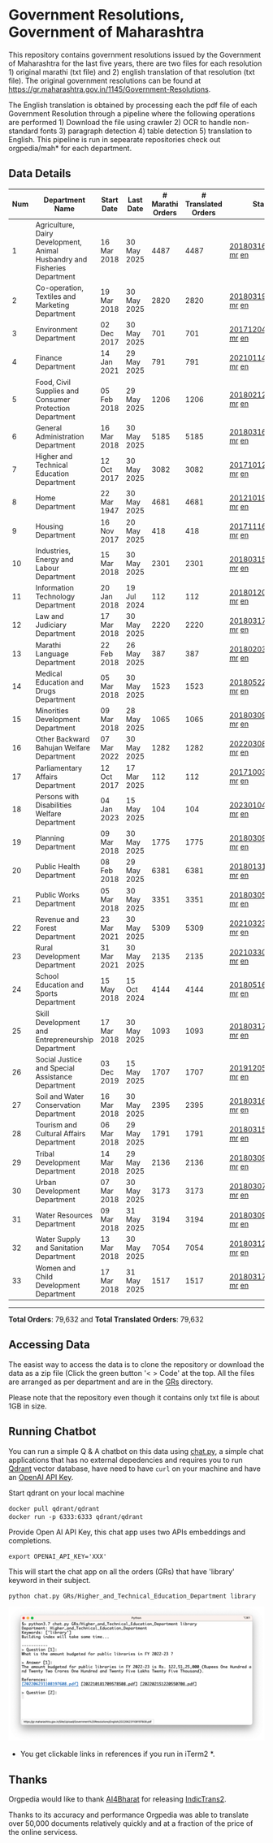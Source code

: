 # Government Resolutions, Government of Maharashtra

This repository contains government resolutions issued by the Government of Maharashtra for the last five years, there are two files for each resolution 1) original marathi (txt file) and 2) english translation of that resolution (txt file). The original government resolutions can be found at https://gr.maharashtra.gov.in/1145/Government-Resolutions.

The English translation is obtained by processing each the pdf file of each Government Resolution through a pipeline where the following operations are performed 1) Download the file using crawler 2) OCR to handle non-standard fonts 3) paragraph detection 4) table  detection 5) translation to English. This pipeline is run in sepearate repositories check out orgpedia/mah* for each department.


## Data Details

| Num | Department Name | Start Date | Last Date | # Marathi Orders | # Translated Orders | Starting Order | Last Order |
| --- | --------------- | ---------- | --------- | ---------------- | ------------------- | -------------- | ---------- |
| 1 | Agriculture, Dairy Development, Animal Husbandry and Fisheries Department | 16 Mar 2018 | 30 May 2025 | 4487 | 4487 | [201803161624182101.pdf](https://gr.maharashtra.gov.in/Site/Upload/Government%20Resolutions/English/201803161624182101.pdf) [mr](GRs/Agriculture,_Dairy_Development,_Animal_Husbandry_and_Fisheries_Department/201803161624182101.pdf.mr.txt) [en](GRs/Agriculture,_Dairy_Development,_Animal_Husbandry_and_Fisheries_Department/201803161624182101.pdf.en.txt) | [202505301542022201.pdf](https://gr.maharashtra.gov.in/Site/Upload/Government%20Resolutions/English/202505301542022201.pdf) [mr](GRs/Agriculture,_Dairy_Development,_Animal_Husbandry_and_Fisheries_Department/202505301542022201.pdf.mr.txt) [en](GRs/Agriculture,_Dairy_Development,_Animal_Husbandry_and_Fisheries_Department/202505301542022201.pdf.en.txt) |
| 2 | Co-operation, Textiles and Marketing Department | 19 Mar 2018 | 30 May 2025 | 2820 | 2820 | [201803191257576702.pdf](https://gr.maharashtra.gov.in/Site/Upload/Government%20Resolutions/English/201803191257576702.pdf) [mr](GRs/Co-operation,_Textiles_and_Marketing_Department/201803191257576702.pdf.mr.txt) [en](GRs/Co-operation,_Textiles_and_Marketing_Department/201803191257576702.pdf.en.txt) | [202505301305210002.pdf](https://gr.maharashtra.gov.in/Site/Upload/Government%20Resolutions/English/202505301305210002.pdf) [mr](GRs/Co-operation,_Textiles_and_Marketing_Department/202505301305210002.pdf.mr.txt) [en](GRs/Co-operation,_Textiles_and_Marketing_Department/202505301305210002.pdf.en.txt) |
| 3 | Environment Department | 02 Dec 2017 | 30 May 2025 | 701 | 701 | [201712041147216904.pdf](https://gr.maharashtra.gov.in/Site/Upload/Government%20Resolutions/English/201712041147216904.pdf) [mr](GRs/Environment_Department/201712041147216904.pdf.mr.txt) [en](GRs/Environment_Department/201712041147216904.pdf.en.txt) | [202505301209479304.pdf](https://gr.maharashtra.gov.in/Site/Upload/Government%20Resolutions/English/202505301209479304.pdf) [mr](GRs/Environment_Department/202505301209479304.pdf.mr.txt) [en](GRs/Environment_Department/202505301209479304.pdf.en.txt) |
| 4 | Finance Department | 14 Jan 2021 | 29 May 2025 | 791 | 791 | [202101141237329905.pdf](https://gr.maharashtra.gov.in/Site/Upload/Government%20Resolutions/English/202101141237329905.pdf) [mr](GRs/Finance_Department/202101141237329905.pdf.mr.txt) [en](GRs/Finance_Department/202101141237329905.pdf.en.txt) | [202505291716569805.pdf](https://gr.maharashtra.gov.in/Site/Upload/Government%20Resolutions/English/202505291716569805.pdf) [mr](GRs/Finance_Department/202505291716569805.pdf.mr.txt) [en](GRs/Finance_Department/202505291716569805.pdf.en.txt) |
| 5 | Food, Civil Supplies and Consumer Protection Department | 05 Feb 2018 | 29 May 2025 | 1206 | 1206 | [201802121244545806.pdf](https://gr.maharashtra.gov.in/Site/Upload/Government%20Resolutions/English/201802121244545806.pdf) [mr](GRs/Food,_Civil_Supplies_and_Consumer_Protection_Department/201802121244545806.pdf.mr.txt) [en](GRs/Food,_Civil_Supplies_and_Consumer_Protection_Department/201802121244545806.pdf.en.txt) | [202505291851210906.pdf](https://gr.maharashtra.gov.in/Site/Upload/Government%20Resolutions/English/202505291851210906.pdf) [mr](GRs/Food,_Civil_Supplies_and_Consumer_Protection_Department/202505291851210906.pdf.mr.txt) [en](GRs/Food,_Civil_Supplies_and_Consumer_Protection_Department/202505291851210906.pdf.en.txt) |
| 6 | General Administration Department | 16 Mar 2018 | 30 May 2025 | 5185 | 5185 | [201803161224022707.pdf](https://gr.maharashtra.gov.in/Site/Upload/Government%20Resolutions/English/201803161224022707.pdf) [mr](GRs/General_Administration_Department/201803161224022707.pdf.mr.txt) [en](GRs/General_Administration_Department/201803161224022707.pdf.en.txt) | [202505301901288407.pdf](https://gr.maharashtra.gov.in/Site/Upload/Government%20Resolutions/English/202505301901288407.pdf) [mr](GRs/General_Administration_Department/202505301901288407.pdf.mr.txt) [en](GRs/General_Administration_Department/202505301901288407.pdf.en.txt) |
| 7 | Higher and Technical Education Department | 12 Oct 2017 | 30 May 2025 | 3082 | 3082 | [201710121514029708.pdf](https://gr.maharashtra.gov.in/Site/Upload/Government%20Resolutions/English/201710121514029708.pdf) [mr](GRs/Higher_and_Technical_Education_Department/201710121514029708.pdf.mr.txt) [en](GRs/Higher_and_Technical_Education_Department/201710121514029708.pdf.en.txt) | [202505302032288508.pdf](https://gr.maharashtra.gov.in/Site/Upload/Government%20Resolutions/English/202505302032288508.pdf) [mr](GRs/Higher_and_Technical_Education_Department/202505302032288508.pdf.mr.txt) [en](GRs/Higher_and_Technical_Education_Department/202505302032288508.pdf.en.txt) |
| 8 | Home Department | 22 Mar 1947 | 30 May 2025 | 4681 | 4681 | [201210191648552129.pdf](https://gr.maharashtra.gov.in/Site/Upload/Government%20Resolutions/English/201210191648552129.pdf) [mr](GRs/Home_Department/201210191648552129.pdf.mr.txt) [en](GRs/Home_Department/201210191648552129.pdf.en.txt) | [202505302029181529.pdf](https://gr.maharashtra.gov.in/Site/Upload/Government%20Resolutions/English/202505302029181529.pdf) [mr](GRs/Home_Department/202505302029181529.pdf.mr.txt) [en](GRs/Home_Department/202505302029181529.pdf.en.txt) |
| 9 | Housing Department | 16 Nov 2017 | 20 May 2025 | 418 | 418 | [201711161447076609.pdf](https://gr.maharashtra.gov.in/Site/Upload/Government%20Resolutions/English/201711161447076609.pdf) [mr](GRs/Housing_Department/201711161447076609.pdf.mr.txt) [en](GRs/Housing_Department/201711161447076609.pdf.en.txt) | [202505201159345309.pdf](https://gr.maharashtra.gov.in/Site/Upload/Government%20Resolutions/English/202505201159345309.pdf) [mr](GRs/Housing_Department/202505201159345309.pdf.mr.txt) [en](GRs/Housing_Department/202505201159345309.pdf.en.txt) |
| 10 | Industries, Energy and Labour Department | 15 Mar 2018 | 30 May 2025 | 2301 | 2301 | [201803151204055010.pdf](https://gr.maharashtra.gov.in/Site/Upload/Government%20Resolutions/English/201803151204055010.pdf) [mr](GRs/Industries,_Energy_and_Labour_Department/201803151204055010.pdf.mr.txt) [en](GRs/Industries,_Energy_and_Labour_Department/201803151204055010.pdf.en.txt) | [202505301747289110.pdf](https://gr.maharashtra.gov.in/Site/Upload/Government%20Resolutions/English/202505301747289110.pdf) [mr](GRs/Industries,_Energy_and_Labour_Department/202505301747289110.pdf.mr.txt) [en](GRs/Industries,_Energy_and_Labour_Department/202505301747289110.pdf.en.txt) |
| 11 | Information Technology Department | 20 Jan 2018 | 19 Jul 2024 | 112 | 112 | [201801201843024511.pdf](https://gr.maharashtra.gov.in/Site/Upload/Government%20Resolutions/English/201801201843024511.pdf) [mr](GRs/Information_Technology_Department/201801201843024511.pdf.mr.txt) [en](GRs/Information_Technology_Department/201801201843024511.pdf.en.txt) | [202407191742379111.pdf](https://gr.maharashtra.gov.in/Site/Upload/Government%20Resolutions/English/202407191742379111.pdf) [mr](GRs/Information_Technology_Department/202407191742379111.pdf.mr.txt) [en](GRs/Information_Technology_Department/202407191742379111.pdf.en.txt) |
| 12 | Law and Judiciary Department | 17 Mar 2018 | 30 May 2025 | 2220 | 2220 | [201803171129290212.pdf](https://gr.maharashtra.gov.in/Site/Upload/Government%20Resolutions/English/201803171129290212.pdf) [mr](GRs/Law_and_Judiciary_Department/201803171129290212.pdf.mr.txt) [en](GRs/Law_and_Judiciary_Department/201803171129290212.pdf.en.txt) | [202505301257403612.pdf](https://gr.maharashtra.gov.in/Site/Upload/Government%20Resolutions/English/202505301257403612.pdf) [mr](GRs/Law_and_Judiciary_Department/202505301257403612.pdf.mr.txt) [en](GRs/Law_and_Judiciary_Department/202505301257403612.pdf.en.txt) |
| 13 | Marathi Language Department | 22 Feb 2018 | 26 May 2025 | 387 | 387 | [201802031549154233.pdf](https://gr.maharashtra.gov.in/Site/Upload/Government%20Resolutions/English/201802031549154233.pdf) [mr](GRs/Marathi_Language_Department/201802031549154233.pdf.mr.txt) [en](GRs/Marathi_Language_Department/201802031549154233.pdf.en.txt) | [202505261312427133.pdf](https://gr.maharashtra.gov.in/Site/Upload/Government%20Resolutions/English/202505261312427133.pdf) [mr](GRs/Marathi_Language_Department/202505261312427133.pdf.mr.txt) [en](GRs/Marathi_Language_Department/202505261312427133.pdf.en.txt) |
| 14 | Medical Education and Drugs Department | 05 Mar 2018 | 30 May 2025 | 1523 | 1523 | [201805221424292513.pdf](https://gr.maharashtra.gov.in/Site/Upload/Government%20Resolutions/English/201805221424292513.pdf) [mr](GRs/Medical_Education_and_Drugs_Department/201805221424292513.pdf.mr.txt) [en](GRs/Medical_Education_and_Drugs_Department/201805221424292513.pdf.en.txt) | [202505301543371913.pdf](https://gr.maharashtra.gov.in/Site/Upload/Government%20Resolutions/English/202505301543371913.pdf) [mr](GRs/Medical_Education_and_Drugs_Department/202505301543371913.pdf.mr.txt) [en](GRs/Medical_Education_and_Drugs_Department/202505301543371913.pdf.en.txt) |
| 15 | Minorities Development Department | 09 Mar 2018 | 28 May 2025 | 1065 | 1065 | [201803091218355314.pdf](https://gr.maharashtra.gov.in/Site/Upload/Government%20Resolutions/English/201803091218355314.pdf) [mr](GRs/Minorities_Development_Department/201803091218355314.pdf.mr.txt) [en](GRs/Minorities_Development_Department/201803091218355314.pdf.en.txt) | [202505281229412514.pdf](https://gr.maharashtra.gov.in/Site/Upload/Government%20Resolutions/English/202505281229412514.pdf) [mr](GRs/Minorities_Development_Department/202505281229412514.pdf.mr.txt) [en](GRs/Minorities_Development_Department/202505281229412514.pdf.en.txt) |
| 16 | Other Backward Bahujan Welfare Department | 07 Mar 2022 | 30 May 2025 | 1282 | 1282 | [202203081752439334.pdf](https://gr.maharashtra.gov.in/Site/Upload/Government%20Resolutions/English/202203081752439334.pdf) [mr](GRs/Other_Backward_Bahujan_Welfare_Department/202203081752439334.pdf.mr.txt) [en](GRs/Other_Backward_Bahujan_Welfare_Department/202203081752439334.pdf.en.txt) | [202505301808008134.pdf](https://gr.maharashtra.gov.in/Site/Upload/Government%20Resolutions/English/202505301808008134.pdf) [mr](GRs/Other_Backward_Bahujan_Welfare_Department/202505301808008134.pdf.mr.txt) [en](GRs/Other_Backward_Bahujan_Welfare_Department/202505301808008134.pdf.en.txt) |
| 17 | Parliamentary Affairs Department | 12 Oct 2017 | 17 Mar 2025 | 112 | 112 | [201710031642378615.pdf](https://gr.maharashtra.gov.in/Site/Upload/Government%20Resolutions/English/201710031642378615.pdf) [mr](GRs/Parliamentary_Affairs_Department/201710031642378615.pdf.mr.txt) [en](GRs/Parliamentary_Affairs_Department/201710031642378615.pdf.en.txt) | [202503171104518215.pdf](https://gr.maharashtra.gov.in/Site/Upload/Government%20Resolutions/English/202503171104518215.pdf) [mr](GRs/Parliamentary_Affairs_Department/202503171104518215.pdf.mr.txt) [en](GRs/Parliamentary_Affairs_Department/202503171104518215.pdf.en.txt) |
| 18 | Persons with Disabilities Welfare Department | 04 Jan 2023 | 15 May 2025 | 104 | 104 | [202301041906309635.pdf](https://gr.maharashtra.gov.in/Site/Upload/Government%20Resolutions/English/202301041906309635.pdf) [mr](GRs/Persons_with_Disabilities_Welfare_Department/202301041906309635.pdf.mr.txt) [en](GRs/Persons_with_Disabilities_Welfare_Department/202301041906309635.pdf.en.txt) | [202505151243498535.pdf](https://gr.maharashtra.gov.in/Site/Upload/Government%20Resolutions/English/202505151243498535.pdf) [mr](GRs/Persons_with_Disabilities_Welfare_Department/202505151243498535.pdf.mr.txt) [en](GRs/Persons_with_Disabilities_Welfare_Department/202505151243498535.pdf.en.txt) |
| 19 | Planning Department | 09 Mar 2018 | 30 May 2025 | 1775 | 1775 | [201803091441032716.pdf](https://gr.maharashtra.gov.in/Site/Upload/Government%20Resolutions/English/201803091441032716.pdf) [mr](GRs/Planning_Department/201803091441032716.pdf.mr.txt) [en](GRs/Planning_Department/201803091441032716.pdf.en.txt) | [202505301811228016.pdf](https://gr.maharashtra.gov.in/Site/Upload/Government%20Resolutions/English/202505301811228016.pdf) [mr](GRs/Planning_Department/202505301811228016.pdf.mr.txt) [en](GRs/Planning_Department/202505301811228016.pdf.en.txt) |
| 20 | Public Health Department | 08 Feb 2018 | 29 May 2025 | 6381 | 6381 | [201801311722275417.pdf](https://gr.maharashtra.gov.in/Site/Upload/Government%20Resolutions/English/201801311722275417.pdf) [mr](GRs/Public_Health_Department/201801311722275417.pdf.mr.txt) [en](GRs/Public_Health_Department/201801311722275417.pdf.en.txt) | [202505291718541617.pdf](https://gr.maharashtra.gov.in/Site/Upload/Government%20Resolutions/English/202505291718541617.pdf) [mr](GRs/Public_Health_Department/202505291718541617.pdf.mr.txt) [en](GRs/Public_Health_Department/202505291718541617.pdf.en.txt) |
| 21 | Public Works Department | 05 Mar 2018 | 30 May 2025 | 3351 | 3351 | [201803051515468118.pdf](https://gr.maharashtra.gov.in/Site/Upload/Government%20Resolutions/English/201803051515468118.pdf) [mr](GRs/Public_Works_Department/201803051515468118.pdf.mr.txt) [en](GRs/Public_Works_Department/201803051515468118.pdf.en.txt) | [202505301819217918.pdf](https://gr.maharashtra.gov.in/Site/Upload/Government%20Resolutions/English/202505301819217918.pdf) [mr](GRs/Public_Works_Department/202505301819217918.pdf.mr.txt) [en](GRs/Public_Works_Department/202505301819217918.pdf.en.txt) |
| 22 | Revenue and Forest Department | 23 Mar 2021 | 30 May 2025 | 5309 | 5309 | [202103231328393119.pdf](https://gr.maharashtra.gov.in/Site/Upload/Government%20Resolutions/English/202103231328393119.pdf) [mr](GRs/Revenue_and_Forest_Department/202103231328393119.pdf.mr.txt) [en](GRs/Revenue_and_Forest_Department/202103231328393119.pdf.en.txt) | [202505302359079119.pdf](https://gr.maharashtra.gov.in/Site/Upload/Government%20Resolutions/English/202505302359079119.pdf) [mr](GRs/Revenue_and_Forest_Department/202505302359079119.pdf.mr.txt) [en](GRs/Revenue_and_Forest_Department/202505302359079119.pdf.en.txt) |
| 23 | Rural Development Department | 31 Mar 2021 | 30 May 2025 | 2135 | 2135 | [202103301021181120.pdf](https://gr.maharashtra.gov.in/Site/Upload/Government%20Resolutions/English/202103301021181120.pdf) [mr](GRs/Rural_Development_Department/202103301021181120.pdf.mr.txt) [en](GRs/Rural_Development_Department/202103301021181120.pdf.en.txt) | [202505301635096020.pdf](https://gr.maharashtra.gov.in/Site/Upload/Government%20Resolutions/English/202505301635096020.pdf) [mr](GRs/Rural_Development_Department/202505301635096020.pdf.mr.txt) [en](GRs/Rural_Development_Department/202505301635096020.pdf.en.txt) |
| 24 | School Education and Sports Department | 15 May 2018 | 15 Oct 2024 | 4144 | 4144 | [201805161114241221.pdf](https://gr.maharashtra.gov.in/Site/Upload/Government%20Resolutions/English/201805161114241221.pdf) [mr](GRs/School_Education_and_Sports_Department/201805161114241221.pdf.mr.txt) [en](GRs/School_Education_and_Sports_Department/201805161114241221.pdf.en.txt) | [202410152127537021.pdf](https://gr.maharashtra.gov.in/Site/Upload/Government%20Resolutions/English/202410152127537021.pdf) [mr](GRs/School_Education_and_Sports_Department/202410152127537021.pdf.mr.txt) [en](GRs/School_Education_and_Sports_Department/202410152127537021.pdf.en.txt) |
| 25 | Skill Development and Entrepreneurship Department | 17 Mar 2018 | 30 May 2025 | 1093 | 1093 | [201803171322099003.pdf](https://gr.maharashtra.gov.in/Site/Upload/Government%20Resolutions/English/201803171322099003.pdf) [mr](GRs/Skill_Development_and_Entrepreneurship_Department/201803171322099003.pdf.mr.txt) [en](GRs/Skill_Development_and_Entrepreneurship_Department/201803171322099003.pdf.en.txt) | [202505301644432803.pdf](https://gr.maharashtra.gov.in/Site/Upload/Government%20Resolutions/English/202505301644432803...pdf) [mr](GRs/Skill_Development_and_Entrepreneurship_Department/202505301644432803.pdf.mr.txt) [en](GRs/Skill_Development_and_Entrepreneurship_Department/202505301644432803.pdf.en.txt) |
| 26 | Social Justice and Special Assistance Department | 03 Dec 2019 | 15 May 2025 | 1707 | 1707 | [201912051107011622.pdf](https://gr.maharashtra.gov.in/Site/Upload/Government%20Resolutions/English/201912051107011622.pdf) [mr](GRs/Social_Justice_and_Special_Assistance_Department/201912051107011622.pdf.mr.txt) [en](GRs/Social_Justice_and_Special_Assistance_Department/201912051107011622.pdf.en.txt) | [202505151500139022.pdf](https://gr.maharashtra.gov.in/Site/Upload/Government%20Resolutions/English/202505151500139022.pdf) [mr](GRs/Social_Justice_and_Special_Assistance_Department/202505151500139022.pdf.mr.txt) [en](GRs/Social_Justice_and_Special_Assistance_Department/202505151500139022.pdf.en.txt) |
| 27 | Soil and Water Conservation Department | 16 Mar 2018 | 30 May 2025 | 2395 | 2395 | [201803161247582426.pdf](https://gr.maharashtra.gov.in/Site/Upload/Government%20Resolutions/English/201803161247582426.pdf) [mr](GRs/Soil_and_Water_Conservation_Department/201803161247582426.pdf.mr.txt) [en](GRs/Soil_and_Water_Conservation_Department/201803161247582426.pdf.en.txt) | [202505302041334226.pdf](https://gr.maharashtra.gov.in/Site/Upload/Government%20Resolutions/English/202505302041334226.pdf) [mr](GRs/Soil_and_Water_Conservation_Department/202505302041334226.pdf.mr.txt) [en](GRs/Soil_and_Water_Conservation_Department/202505302041334226.pdf.en.txt) |
| 28 | Tourism and Cultural Affairs Department | 06 Mar 2018 | 29 May 2025 | 1791 | 1791 | [201803151055091823.pdf](https://gr.maharashtra.gov.in/Site/Upload/Government%20Resolutions/English/201803151055091823.pdf) [mr](GRs/Tourism_and_Cultural_Affairs_Department/201803151055091823.pdf.mr.txt) [en](GRs/Tourism_and_Cultural_Affairs_Department/201803151055091823.pdf.en.txt) | [202505291808250423.pdf](https://gr.maharashtra.gov.in/Site/Upload/Government%20Resolutions/English/202505291808250423.pdf) [mr](GRs/Tourism_and_Cultural_Affairs_Department/202505291808250423.pdf.mr.txt) [en](GRs/Tourism_and_Cultural_Affairs_Department/202505291808250423.pdf.en.txt) |
| 29 | Tribal Development Department | 14 Mar 2018 | 29 May 2025 | 2136 | 2136 | [201803091105184924.pdf](https://gr.maharashtra.gov.in/Site/Upload/Government%20Resolutions/English/201803091105184924.pdf) [mr](GRs/Tribal_Development_Department/201803091105184924.pdf.mr.txt) [en](GRs/Tribal_Development_Department/201803091105184924.pdf.en.txt) | [202505291510366424.pdf](https://gr.maharashtra.gov.in/Site/Upload/Government%20Resolutions/English/202505291510366424.pdf) [mr](GRs/Tribal_Development_Department/202505291510366424.pdf.mr.txt) [en](GRs/Tribal_Development_Department/202505291510366424.pdf.en.txt) |
| 30 | Urban Development Department | 07 Mar 2018 | 30 May 2025 | 3173 | 3173 | [201803071203178325.pdf](https://gr.maharashtra.gov.in/Site/Upload/Government%20Resolutions/English/201803071203178325.pdf) [mr](GRs/Urban_Development_Department/201803071203178325.pdf.mr.txt) [en](GRs/Urban_Development_Department/201803071203178325.pdf.en.txt) | [202505301907527225.pdf](https://gr.maharashtra.gov.in/Site/Upload/Government%20Resolutions/English/202505301907527225.pdf) [mr](GRs/Urban_Development_Department/202505301907527225.pdf.mr.txt) [en](GRs/Urban_Development_Department/202505301907527225.pdf.en.txt) |
| 31 | Water Resources Department | 09 Mar 2018 | 31 May 2025 | 3194 | 3194 | [201803091034435527.pdf](https://gr.maharashtra.gov.in/Site/Upload/Government%20Resolutions/English/201803091034435527.pdf) [mr](GRs/Water_Resources_Department/201803091034435527.pdf.mr.txt) [en](GRs/Water_Resources_Department/201803091034435527.pdf.en.txt) | [202505310341192827.pdf](https://gr.maharashtra.gov.in/Site/Upload/Government%20Resolutions/English/202505310341192827.pdf) [mr](GRs/Water_Resources_Department/202505310341192827.pdf.mr.txt) [en](GRs/Water_Resources_Department/202505310341192827.pdf.en.txt) |
| 32 | Water Supply and Sanitation Department | 13 Mar 2018 | 30 May 2025 | 7054 | 7054 | [201803121414108428.pdf](https://gr.maharashtra.gov.in/Site/Upload/Government%20Resolutions/English/201803121414108428.pdf) [mr](GRs/Water_Supply_and_Sanitation_Department/201803121414108428.pdf.mr.txt) [en](GRs/Water_Supply_and_Sanitation_Department/201803121414108428.pdf.en.txt) | [202505301459396928.pdf](https://gr.maharashtra.gov.in/Site/Upload/Government%20Resolutions/English/202505301459396928.pdf) [mr](GRs/Water_Supply_and_Sanitation_Department/202505301459396928.pdf.mr.txt) [en](GRs/Water_Supply_and_Sanitation_Department/202505301459396928.pdf.en.txt) |
| 33 | Women and Child Development Department | 17 Mar 2018 | 31 May 2025 | 1517 | 1517 | [201803171539444330.pdf](https://gr.maharashtra.gov.in/Site/Upload/Government%20Resolutions/English/201803171539444330.pdf) [mr](GRs/Women_and_Child_Development_Department/201803171539444330.pdf.mr.txt) [en](GRs/Women_and_Child_Development_Department/201803171539444330.pdf.en.txt) | [202505311402377330.pdf](https://gr.maharashtra.gov.in/Site/Upload/Government%20Resolutions/English/202505311402377330.pdf) [mr](GRs/Women_and_Child_Development_Department/202505311402377330.pdf.mr.txt) [en](GRs/Women_and_Child_Development_Department/202505311402377330.pdf.en.txt) |
----------------------------------------------------------------------------------------------------

**Total Orders**: 79,632 and **Total Translated Orders**: 79,632
## Accessing Data

The easist way to access the data is to clone the repository or download the data as a zip file (Click the green button '< > Code' at the top. All the files are arranged as per department and are in the [GRs](GRs) directory.

Please note that the repository even though it contains only txt file is about 1GB in size.

## Running Chatbot

You can run a simple Q & A chatbot on this data using [chat.py](chat.py), a simple chat applications that has no external depedencies and requires you to run [Qdrant](https://qdrant.tech/) vector database, have need to have `curl` on your machine and have an [OpenAI API Key](https://help.openai.com/en/articles/4936850-where-do-i-find-my-secret-api-key).

Start qdrant on your local machine
```shell
docker pull qdrant/qdrant
docker run -p 6333:6333 qdrant/qdrant
```

Provide Open AI API Key, this chat app uses two APIs embeddings and completions.
```shell
export OPENAI_API_KEY='XXX'
```

This will start the chat app on all the orders (GRs) that have 'library' keyword in their subject.

```shell
python chat.py GRs/Higher_and_Technical_Education_Department library
```

![screenshot of running chat.py](screenshot.png)

* You get clickable links in references if you run in iTerm2 *.

## Thanks

Orgpedia would like to thank [AI4Bharat](https://ai4bharat.iitm.ac.in/) for releasing [IndicTrans2](https://github.com/AI4Bharat/IndicTrans2).

Thanks to its accuracy and performance Orgpedia was able to translate over 50,000 documents relatively quickly and at a fraction of the price of the online servicess.

